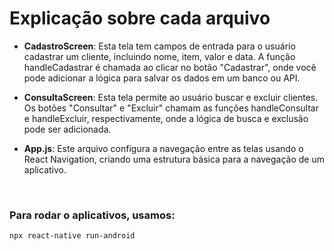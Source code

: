 # Explicação sobre cada arquivo

* **CadastroScreen**: Esta tela tem campos de entrada para o usuário cadastrar um cliente, incluindo nome, item, valor e data. A função handleCadastrar é chamada ao clicar no botão "Cadastrar", onde você pode adicionar a lógica para salvar os dados em um banco ou API.

* **ConsultaScreen**: Esta tela permite ao usuário buscar e excluir clientes. Os botões "Consultar" e "Excluir" chamam as funções handleConsultar e handleExcluir, respectivamente, onde a lógica de busca e exclusão pode ser adicionada.

* **App.js**: Este arquivo configura a navegação entre as telas usando o React Navigation, criando uma estrutura básica para a navegação de um aplicativo.
<br>

 ### Para rodar o aplicativos, usamos:

 `npx react-native run-android`
